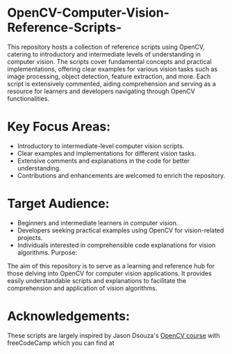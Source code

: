 # OpenCV-Computer-Vision-Reference-Scripts-
This repository hosts a collection of reference scripts using OpenCV, catering to introductory and intermediate levels of understanding in computer vision. The scripts cover fundamental concepts and practical implementations, offering clear examples for various vision tasks such as image processing, object detection, feature extraction, and more. Each script is extensively commented, aiding comprehension and serving as a resource for learners and developers navigating through OpenCV functionalities.

# Key Focus Areas:

* Introductory to intermediate-level computer vision scripts.
* Clear examples and implementations for different vision tasks.
* Extensive comments and explanations in the code for better understanding.
* Contributions and enhancements are welcomed to enrich the repository.

# Target Audience:

* Beginners and intermediate learners in computer vision.
* Developers seeking practical examples using OpenCV for vision-related projects.
* Individuals interested in comprehensible code explanations for vision algorithms.
Purpose:

The aim of this repository is to serve as a learning and reference hub for those delving into OpenCV for computer vision applications. It provides easily understandable scripts and explanations to facilitate the comprehension and application of vision algorithms.

# Acknowledgements:

These scripts are largely inspired by Jason Dsouza's [OpenCV course](https://www.youtube.com/watch?v=oXlwWbU8l2o&list=WL&index=5) with freeCodeCamp which you can find at 
